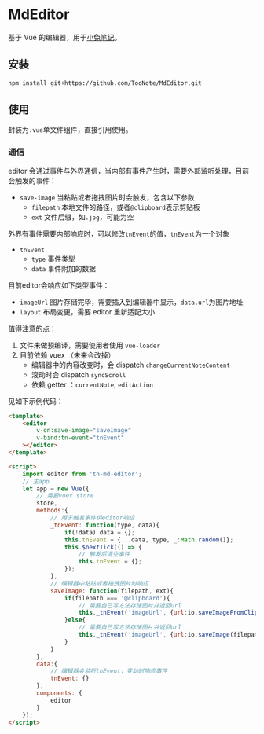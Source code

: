 # MdEditor

基于 Vue 的编辑器，用于[小兔笔记](https://xiaotu.io)。

## 安装

```sh
npm install git+https://github.com/TooNote/MdEditor.git
```

## 使用

封装为`.vue`单文件组件，直接引用使用。

### 通信

editor 会通过事件与外界通信，当内部有事件产生时，需要外部监听处理，目前会触发的事件：

- `save-image` 当粘贴或者拖拽图片时会触发，包含以下参数
    - `filepath` 本地文件的路径，或者`@clipboard`表示剪贴板
    - `ext` 文件后缀，如`.jpg`，可能为空

外界有事件需要内部响应时，可以修改`tnEvent`的值，`tnEvent`为一个对象

- `tnEvent`
    - `type` 事件类型
    - `data` 事件附加的数据

目前editor会响应如下类型事件：

- `imageUrl` 图片存储完毕，需要插入到编辑器中显示，`data.url`为图片地址
- `layout` 布局变更，需要 editor 重新适配大小

值得注意的点：

1. 文件未做预编译，需要使用者使用 `vue-loader`
2. 目前依赖 vuex （未来会改掉）
    - 编辑器中的内容改变时，会 dispatch `changeCurrentNoteContent`
    - 滚动时会 dispatch `syncScroll`
    - 依赖 getter ：`currentNote`, `editAction`

见如下示例代码：

```html
<template>
    <editor
        v-on:save-image="saveImage"
        v-bind:tn-event="tnEvent"
    ></editor>
</template>

<script>
    import editor from 'tn-md-editor';
    // 主app
    let app = new Vue({
        // 需要vuex store
        store,
        methods:{
            // 用于触发事件供editor响应
            _tnEvent: function(type, data){
                if(!data) data = {};
                this.tnEvent = {...data, type, _:Math.random()};
                this.$nextTick(() => {
                    // 触发后清空事件
                    this.tnEvent = {};
                });
            },
            // 编辑器中粘贴或者拖拽图片时响应
            saveImage: function(filepath, ext){
                if(filepath === '@clipboard'){
                    // 需要自己写方法存储图片并返回url
                    this._tnEvent('imageUrl', {url:io.saveImageFromClipboard()});
                }else{
                    // 需要自己写方法存储图片并返回url
                    this._tnEvent('imageUrl', {url:io.saveImage(filepath, ext)});
                }
            }
        },
        data:{
            // 编辑器会监听tnEvent，变动时响应事件
            tnEvent: {}
        },
        components: {
            editor
        }
    });
</script>
```